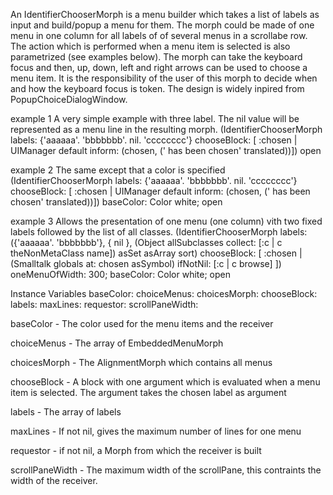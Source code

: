 An IdentifierChooserMorph is a menu builder which takes a list of labels as input and build/popup  a menu for them. The morph could be made of one menu in one column for all labels of of several menus in a scrollabe row. The action which is performed when a menu item is selected is also parametrized (see examples below).The morph can take the keyboard focus and then, up, down, left and right arrows can be used to choose a menu item.It is the responsibility of the user of this morph to decide when and how the keyboard focus is token.The design is widely inpired from PopupChoiceDialogWindow.example 1A very simple example with three label. The nil value will be represented as a menu line in the resulting morph.(IdentifierChooserMorph 		labels: {'aaaaaa'. 'bbbbbbb'. nil. 'cccccccc'}		chooseBlock: [ :chosen | UIManager default inform: (chosen, (' has been chosen' translated))])			open			example 2The same except that a color is specified		(IdentifierChooserMorph 		labels: {'aaaaaa'. 'bbbbbbb'. nil. 'cccccccc'}		chooseBlock: [ :chosen | UIManager default inform: (chosen, (' has been chosen' translated))])			baseColor: Color white;			openexample 3Allows the presentation of one menu (one column) vith two fixed labels followed by the list of all classes.(IdentifierChooserMorph 		labels: ({'aaaaaa'. 'bbbbbbb'}, { nil }, (Object allSubclasses collect: [:c | c theNonMetaClass  name]) asSet asArray sort)		chooseBlock: [ :chosen | (Smalltalk globals at: chosen asSymbol) ifNotNil: [:c | c browse] ]) 			oneMenuOfWidth: 300;			baseColor: Color white;			openInstance Variables	baseColor:		<Color>	choiceMenus:		<Array>	choicesMorph:		<AlignmentMorph>	chooseBlock:		<Block>	labels:		<Array>	maxLines:		<Integer>	requestor:		<Morph>	scrollPaneWidth:		<Integer>baseColor	- The color used for the menu items and the receiverchoiceMenus	- The array of EmbeddedMenuMorphchoicesMorph	- The AlignmentMorph which contains all menuschooseBlock	- A block with one argument which is evaluated when a menu item is selected. The argument takes the chosen label as argumentlabels	- The array of labels maxLines	- If not nil, gives the maximum number of lines for one menurequestor	- if not nil, a Morph from which the receiver is builtscrollPaneWidth	- The maximum width of the scrollPane, this contraints the width of the receiver.